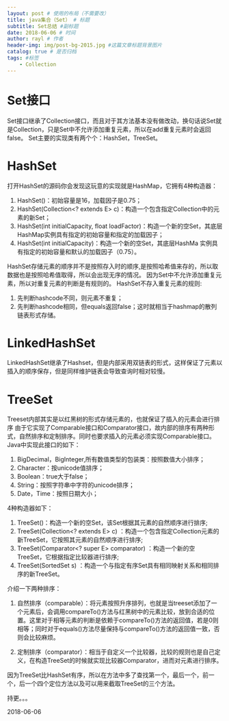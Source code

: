 ```yaml
--- 
layout: post # 使用的布局（不需要改） 
title: java集合（Set） # 标题 
subtitle: Set总结 #副标题 
date: 2018-06-06 # 时间 
author: rayl # 作者 
header-img: img/post-bg-2015.jpg #这篇文章标题背景图片 
catalog: true # 是否归档 
tags: #标签
    - Collection
---
```


# Set接口
Set接口继承了Collection接口，而且对于其方法基本没有做改动，换句话说Set就是Collection，只是Set中不允许添加重复元素，所以在add重复元素时会返回false。
Set主要的实现类有两个个：HashSet，TreeSet。

# HashSet
打开HashSet的源码你会发现这玩意的实现就是HashMap，它拥有4种构造器：
1. HashSet()：初始容量是16，加载因子是0.75；
2. HashSet(Collection<? extends E> c)：构造一个包含指定Collection中的元素的新Set；
3. HashSet(int initialCapacity, float loadFactor)：构造一个新的空Set，其底层HashMap实例具有指定的初始容量和指定的加载因子；
4. HashSet(int initialCapacity)：构造一个新的空Set，其底层HashMa 实例具有指定的初始容量和默认的加载因子（0.75）。

HashSet存储元素的顺序并不是按照存入时的顺序,是按照哈希值来存的，所以取数据也是按照哈希值取得，所以会出现无序的情况。
因为Set中不允许添加重复元素，所以对重复元素的判断是有规则的。
HashSet不存入重复元素的规则:
1. 先判断hashcode不同，则元素不重复；
2. 先判断hashcode相同，但equals返回false；这时就相当于hashmap的散列链表形式存储。

# LinkedHashSet
LinkedHashSet继承了Hashset，但是内部采用双链表的形式，这样保证了元素以插入的顺序保存，但是同样维护链表会导致查询时相对较慢。

# TreeSet
Treeset内部其实是以红黑树的形式存储元素的，也就保证了插入的元素会进行排序
由于它实现了Comparable接口和Comparator接口，故内部的排序有两种形式，自然排序和定制排序。同时也要求插入的元素必须实现Comparable接口。
Java中实现此接口的如下：
1. BigDecimal，BigInteger,所有数值类型的包装类：按照数值大小排序；
2. Character：按unicode值排序；
3. Boolean：true大于false；
4. String：按照字符串中字符的unicode排序；
5. Date，Time：按照日期大小；

4种构造器如下：
1. TreeSet()：构造一个新的空Set，该Set根据其元素的自然顺序进行排序;
2. TreeSet(Collection<? extends E> c) ：构造一个包含指定Collection元素的新TreeSet，它按照其元素的自然顺序进行排序;
3. TreeSet(Comparator<? super E> comparator) ：构造一个新的空TreeSet，它根据指定比较器进行排序;
4. TreeSet(SortedSet<E> s) ：构造一个与指定有序Set具有相同映射关系和相同排序的新TreeSet。

介绍一下两种排序：

1. 自然排序（comparable）：将元素按照升序排列，也就是当treeset添加了一个元素后，会调用compareTo()方法与红黑树中的元素比较，放到合适的位置。这里对于相等元素的判断是依赖于compareTo()方法的返回值，若是0则相等；同时对于equals()方法尽量保持与compareTo()方法的返回值一致，否则会比较麻烦。

2. 定制排序（comparator）：相当于自定义一个比较器，比较的规则也是自己定义，在构造TreeSet的时候就实现比较器Comparator，进而对元素进行排序。

因为TreeSet比HashSet有序，所以在方法中多了查找第一个，最后一个，前一个，后一个四个定位方法以及可以用来截取TreeSet的三个方法。

持更。。。

2018-06-06
